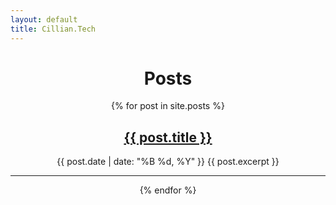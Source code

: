 ```yaml
---
layout: default
title: Cillian.Tech
---
```


<div align="middle">
    <h1>Posts</h1>
    {% for post in site.posts %}
    <h2><a href="{{ post.url }}">{{ post.title }}</a></h2>
    <span class="post-date">{{ post.date | date: "%B %d, %Y" }}</span>
    {{ post.excerpt }}
    <hr>
    {% endfor %}
</div>